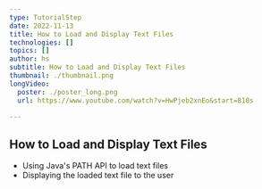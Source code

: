 ```yaml
---
type: TutorialStep
date: 2022-11-13
title: How to Load and Display Text Files
technologies: []
topics: []
author: hs
subtitle: How to Load and Display Text Files
thumbnail: ./thumbnail.png
longVideo:
  poster: ./poster_long.png
  url: https://www.youtube.com/watch?v=HwPjeb2xnEo&start=810s

---
```


## How to Load and Display Text Files
- Using Java's PATH API to load text files
- Displaying the loaded text file to the user



